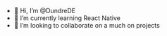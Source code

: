 - 👋 Hi, I’m @DundreDE
- 🌱 I’m currently learning React Native
- 💞️ I’m looking to collaborate on a much on projects
